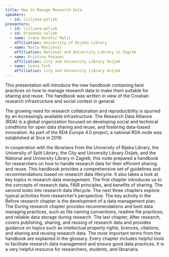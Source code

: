 ```yaml
---
title: How to Manage Research Data
speakers:
  - id: ljiljana-poljak
presenters:
  - id: ljiljana-poljak
  - id: drazenko-celjak
  - name: Ivana Dorotić Malič
    affiliation: University of Rijeka Library
  - name: Marta Matijević
    affiliation: National and University Library in Zagreb
  - name: Kristina Posavec
    affiliation: City and University Library Osijek
  - name: Ivana Turk
    affiliation: City and University Library Osijek
---
```


This presentation will introduce the new handbook containing best practices on how to manage research data to make them suitable for sharing and reuse. The handbook was written in view of the Croatian research infrastructure and social context in general.

The growing need for research collaboration and reproducibility is spurred by an increasingly available infrastructure. The Research Data Alliance (RDA) is a global organization focused on developing social and technical conditions for open data sharing and reuse, and fostering data-based innovation. As part of the RDA Europe 4.0 project, a national RDA node was established at Srce in 2019.

In cooperation with the librarians from the University of Rijeka Library, the University of Split Library, the City and University Library Osijek, and the National and University Library in Zagreb, this node prepared a handbook for researchers on how to handle research data for their efficient sharing and reuse. This handbook provides a comprehensive set of guidelines and recommendations based on research data lifecycle. It also takes a look at key topics in research data management. The first chapter introduces us to the concepts of research data, FAIR principles, and benefits of sharing. The second looks into research data lifecycle. The next three chapters explore typical activities from researcher’s perspective. The key activity in the Before research chapter is the development of a data management plan. The During research chapter provides recommendations and best data managing practices, such as file naming conventions, readme file practices, and reliable data storage during research. The last chapter, After research, covers publishing, sharing, and reusing of research data and provides guidance on topics such as intellectual property rights, licences, citations, and sharing and reusing research data. The most important terms from the handbook are explained in the glossary. Every chapter includes helpful tools to facilitate research data management and ensure good data practices. It is a very helpful resource for researchers, students, and librarians.
